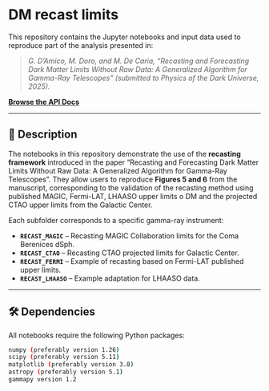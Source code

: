 # DM recast limits

This repository contains the Jupyter notebooks and input data used to reproduce part of the analysis presented in:

> *G. D’Amico, M. Doro, and M. De Caria, “Recasting and Forecasting Dark Matter Limits Without Raw Data: A Generalized Algorithm for Gamma-Ray Telescopes” (submitted to Physics of the Dark Universe, 2025).*

[**Browse the API Docs**](https://giacomodamico24.github.io/DM_recast_limits/)

---

## 📘 Description

The notebooks in this repository demonstrate the use of the **recasting framework** introduced in the paper “Recasting and Forecasting Dark Matter Limits Without Raw Data: A Generalized Algorithm for Gamma-Ray Telescopes”.
They allow users to reproduce **Figures 5 and 6** from the manuscript, corresponding to the validation of the recasting method using published MAGIC, Fermi-LAT, LHAASO upper limits o DM and the projected CTAO upper limits from the Galactic Center.

Each subfolder corresponds to a specific gamma-ray instrument:
- **`RECAST_MAGIC`** – Recasting MAGIC Collaboration limits for the Coma Berenices dSph.  
- **`RECAST_CTAO`** – Recasting CTAO projected limits for Galactic Center.  
- **`RECAST_FERMI`** – Example of recasting based on Fermi-LAT published upper limits.  
- **`RECAST_LHAASO`** – Example adaptation for LHAASO data.

---


## 🛠️ Dependencies

All notebooks require the following Python packages:

```bash
numpy (preferably version 1.26)
scipy (preferably version 5.11)
matplotlib (preferably version 3.8)
astropy (preferably version 5.1)
gammapy version 1.2


